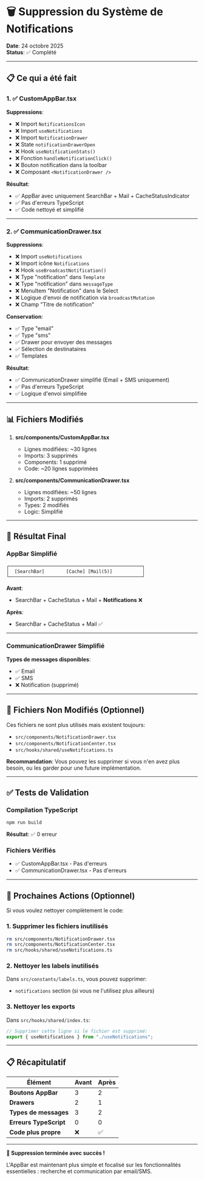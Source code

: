 # 🗑️ Suppression du Système de Notifications

**Date**: 24 octobre 2025  
**Status**: ✅ Complété

---

## 📋 Ce qui a été fait

### 1. ✅ CustomAppBar.tsx

**Suppressions**:

- ❌ Import `NotificationsIcon`
- ❌ Import `useNotifications`
- ❌ Import `NotificationDrawer`
- ❌ State `notificationDrawerOpen`
- ❌ Hook `useNotificationStats()`
- ❌ Fonction `handleNotificationClick()`
- ❌ Bouton notification dans la toolbar
- ❌ Composant `<NotificationDrawer />`

**Résultat**:

- ✅ AppBar avec uniquement SearchBar + Mail + CacheStatusIndicator
- ✅ Pas d'erreurs TypeScript
- ✅ Code nettoyé et simplifié

---

### 2. ✅ CommunicationDrawer.tsx

**Suppressions**:

- ❌ Import `useNotifications`
- ❌ Import icône `Notifications`
- ❌ Hook `useBroadcastNotification()`
- ❌ Type "notification" dans `Template`
- ❌ Type "notification" dans `messageType`
- ❌ MenuItem "Notification" dans le Select
- ❌ Logique d'envoi de notification via `broadcastMutation`
- ❌ Champ "Titre de notification"

**Conservation**:

- ✅ Type "email"
- ✅ Type "sms"
- ✅ Drawer pour envoyer des messages
- ✅ Sélection de destinataires
- ✅ Templates

**Résultat**:

- ✅ CommunicationDrawer simplifié (Email + SMS uniquement)
- ✅ Pas d'erreurs TypeScript
- ✅ Logique d'envoi simplifiée

---

## 📊 Fichiers Modifiés

1. **src/components/CustomAppBar.tsx**

   - Lignes modifiées: ~30 lignes
   - Imports: 3 supprimés
   - Components: 1 supprimé
   - Code: ~20 lignes supprimées

2. **src/components/CommunicationDrawer.tsx**
   - Lignes modifiées: ~50 lignes
   - Imports: 2 supprimés
   - Types: 2 modifiés
   - Logic: Simplifié

---

## 🚀 Résultat Final

### AppBar Simplifié

```
┌─────────────────────────────────────────────────┐
│  [SearchBar]        [Cache] [Mail(5)]           │
└─────────────────────────────────────────────────┘
```

**Avant**:

- SearchBar + CacheStatus + Mail + **Notifications** ❌

**Après**:

- SearchBar + CacheStatus + Mail ✅

---

### CommunicationDrawer Simplifié

**Types de messages disponibles**:

- ✅ Email
- ✅ SMS
- ❌ Notification (supprimé)

---

## 📝 Fichiers Non Modifiés (Optionnel)

Ces fichiers ne sont plus utilisés mais existent toujours:

- `src/components/NotificationDrawer.tsx`
- `src/components/NotificationCenter.tsx`
- `src/hooks/shared/useNotifications.ts`

**Recommandation**: Vous pouvez les supprimer si vous n'en avez plus besoin, ou les garder pour une future implémentation.

---

## ✅ Tests de Validation

### Compilation TypeScript

```bash
npm run build
```

**Résultat**: ✅ 0 erreur

### Fichiers Vérifiés

- ✅ CustomAppBar.tsx - Pas d'erreurs
- ✅ CommunicationDrawer.tsx - Pas d'erreurs

---

## 🎯 Prochaines Actions (Optionnel)

Si vous voulez nettoyer complètement le code:

### 1. Supprimer les fichiers inutilisés

```bash
rm src/components/NotificationDrawer.tsx
rm src/components/NotificationCenter.tsx
rm src/hooks/shared/useNotifications.ts
```

### 2. Nettoyer les labels inutilisés

Dans `src/constants/labels.ts`, vous pouvez supprimer:

- `notifications` section (si vous ne l'utilisez plus ailleurs)

### 3. Nettoyer les exports

Dans `src/hooks/shared/index.ts`:

```typescript
// Supprimer cette ligne si le fichier est supprimé:
export { useNotifications } from "./useNotifications";
```

---

## 📋 Récapitulatif

| Élément                | Avant | Après |
| ---------------------- | ----- | ----- |
| **Boutons AppBar**     | 3     | 2     |
| **Drawers**            | 2     | 1     |
| **Types de messages**  | 3     | 2     |
| **Erreurs TypeScript** | 0     | 0     |
| **Code plus propre**   | ❌    | ✅    |

---

**🎉 Suppression terminée avec succès !**

L'AppBar est maintenant plus simple et focalisé sur les fonctionnalités essentielles : recherche et communication par email/SMS.

